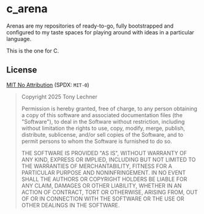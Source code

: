 # c_arena

Arenas are my repositories of ready-to-go, fully bootstrapped and configured to
my taste spaces for playing around with ideas in a particular language.

This is the one for C.

License
-------

[MIT No Attribution](https://spdx.org/licenses/MIT-0.html) (SPDX: `MIT-0`)

> Copyright 2025 Tony Lechner
>
> Permission is hereby granted, free of charge, to any person obtaining a copy of
> this software and associated documentation files (the "Software"), to deal in
> the Software without restriction, including without limitation the rights to
> use, copy, modify, merge, publish, distribute, sublicense, and/or sell copies of
> the Software, and to permit persons to whom the Software is furnished to do so.
>
> THE SOFTWARE IS PROVIDED "AS IS", WITHOUT WARRANTY OF ANY KIND, EXPRESS OR
> IMPLIED, INCLUDING BUT NOT LIMITED TO THE WARRANTIES OF MERCHANTABILITY, FITNESS
> FOR A PARTICULAR PURPOSE AND NONINFRINGEMENT. IN NO EVENT SHALL THE AUTHORS OR
> COPYRIGHT HOLDERS BE LIABLE FOR ANY CLAIM, DAMAGES OR OTHER LIABILITY, WHETHER
> IN AN ACTION OF CONTRACT, TORT OR OTHERWISE, ARISING FROM, OUT OF OR IN
> CONNECTION WITH THE SOFTWARE OR THE USE OR OTHER DEALINGS IN THE SOFTWARE.
